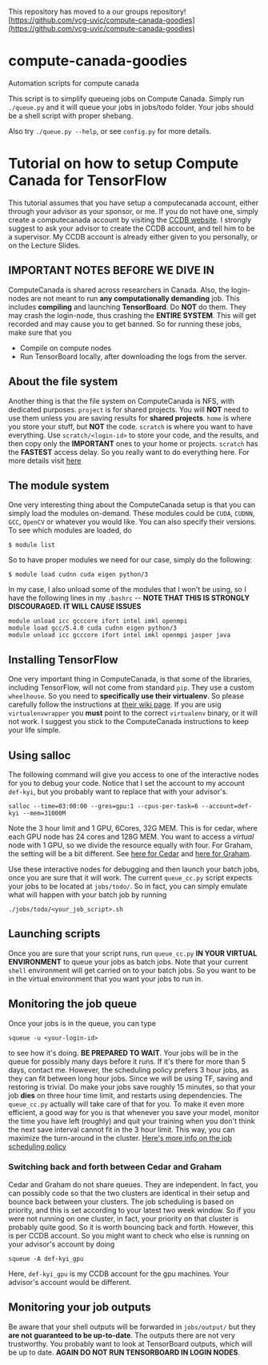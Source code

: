 This repository has moved to a our groups repository!
[https://github.com/vcg-uvic/compute-canada-goodies](https://github.com/vcg-uvic/compute-canada-goodies)

# compute-canada-goodies
Automation scripts for compute canada

This script is to simplify queueing jobs on Compute Canada.
Simply run `./queue.py` and it will queue your jobs in jobs/todo folder.
Your jobs should be a shell script with proper shebang.

Also try `./queue.py --help`, or see `config.py` for more details.

# Tutorial on how to setup Compute Canada for TensorFlow

This tutorial assumes that you have setup a computecanada account, either through your advisor as your sponsor, or me. If you do not have one, simply create a computecanada account by visiting the [CCDB website](https://ccdb.computecanada.ca). I strongly suggest to ask your advisor to create the CCDB account, and tell him to be a supervisor. My CCDB account is already either given to you personally, or on the Lecture Slides.

## IMPORTANT NOTES BEFORE WE DIVE IN

ComputeCanada is shared across researchers in Canada. Also, the login-nodes are not meant to run **any computationally demanding** job. This includes **compiling** and launching **TensorBoard**. Do **NOT** do them. They may crash the login-node, thus crashing the **ENTIRE SYSTEM**. This will get recorded and may cause you to get banned. So for running these jobs, make sure that you

- Compile on compute nodes
- Run TensorBoard locally, after downloading the logs from the server.

## About the file system

Another thing is that the file system on ComputeCanada is NFS, with dedicated purposes. `project` is for shared projects. You will **NOT** need to use them unless you are saving results for **shared projects**. `home` is where you store your stuff, but **NOT** the code. `scratch` is where you want to have everything. Use `scratch/<login-id>` to store your code, and the results, and then copy only the **IMPORTANT** ones to your home or projects. `scratch` has the **FASTEST** access delay. So you really want to do everything here. For more details visit [here](https://docs.computecanada.ca/wiki/Storage_and_file_management)

## The module system

One very interesting thing about the ComputeCanada setup is that you can simply load the modules on-demand. These modules could be `CUDA`, `CUDNN`, `GCC`, `OpenCV` or whatever you would like. You can also specify their versions. To see which modules are loaded, do
```
$ module list
```
So to have proper modules we need for our case, simply do the following:
```
$ module load cudnn cuda eigen python/3
```
In my case, I also unload some of the modules that I won't be using, so I have the following lines in my `.bashrc` -- **NOTE THAT THIS IS STRONGLY DISCOURAGED. IT WILL CAUSE ISSUES**
```
module unload icc gcccore ifort intel imkl openmpi
module load gcc/5.4.0 cuda cudnn eigen python/3
module unload icc gcccore ifort intel imkl openmpi jasper java
```

## Installing TensorFlow
One very important thing in ComputeCanada, is that some of the libraries, including TensorFlow, will not come from standard `pip`. They use a custom `wheelhouse`. So you need to **specifically use their virtualenv**. So please carefully follow the instructions at [their wiki page](https://docs.computecanada.ca/wiki/Tensorflow). If you are usig `virtualenvwrapper` you **must** point to the correct `virtualenv` binary, or it will not work. I suggest you stick to the ComputeCanada instructions to keep your life simple.

## Using salloc
The following command will give you access to one of the interactive nodes for you to debug your code. Notice that I set the account to my account `def-kyi`, but you probably want to replace that with your advisor's.
```
salloc --time=03:00:00 --gres=gpu:1 --cpus-per-task=6 --account=def-kyi --mem=31000M
```
Note the 3 hour limit and 1 GPU, 6Cores, 32G MEM. This is for cedar, where each GPU node has 24 cores and 128G MEM. You want to access a *virtual* node with 1 GPU, so we divide the resource equally with four. For Graham, the setting will be a bit different. See [here for Cedar](https://docs.computecanada.ca/wiki/Cedar) and [here for Graham](https://docs.computecanada.ca/wiki/Graham).

Use these interactive nodes for debugging and then launch your batch jobs, once you are sure that it will work. The current `queue_cc.py` script expects your jobs to be located at `jobs/todo/`. So in fact, you can simply emulate what will happen with your batch job by running
```
./jobs/todo/<your_job_script>.sh
```

## Launching scripts
Once you are sure that your script runs, run `queue_cc.py` **IN YOUR VIRTUAL ENVIRONMENT** to queue your jobs as batch jobs. Note that your current `shell` environment will get carried on to your batch jobs. So you want to be in the virtual environment that you want your jobs to run in.

## Monitoring the job queue
Once your jobs is in the queue, you can type
```
squeue -u <your-login-id>
```
to see how it's doing. **BE PREPARED TO WAIT**. Your jobs will be in the queue for possibly many days before it runs. If it's there for more than 5 days, contact me. However, the scheduling policy prefers 3 hour jobs, as they can fit between long hour jobs. Since we will be using TF, saving and restoring is trivial. Do make your jobs save roughly 15 minutes, so that your job **dies** on three hour time limit, and restarts using dependencies. The `queue_cc.py` actually will take care of that for you. To make it even more efficient, a good way for you is that whenever you save your model, monitor the time you have left (roughly) and quit your training when you don't think the next save interval cannot fit in the 3 hour limit. This way, you can maximize the turn-around in the cluster. [Here's more info on the job scheduling policy](https://docs.computecanada.ca/wiki/Job_scheduling_policies)

### Switching back and forth between Cedar and Graham

Cedar and Graham do not share queues. They are independent. In fact, you can possibly code so that the two clusters are identical in their setup and bounce back between your clusters. The job scheduling is based on priority, and this is set according to your latest two week window. So if you were not running on one cluster, in fact, your priority on that cluster is probably quite good. So it is worth bouncing back and forth. However, this is per CCDB account. So you might want to check who else is running on your advisor's account by doing
```
squeue -A def-kyi_gpu
```
Here, `def-kyi_gpu` is my CCDB account for the gpu machines. Your advisor's account would be different.

## Monitoring your job outputs
Be aware that your shell outputs will be forwarded in `jobs/output/` but they **are not guaranteed to be up-to-date**. The outputs there are not very trustworthy. You probably want to look at TensorBoard outputs, which will be up to date. **AGAIN DO NOT RUN TENSORBOARD IN LOGIN NODES**.




